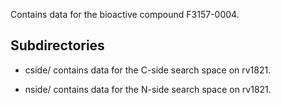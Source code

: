 Contains data for the bioactive compound F3157-0004.

## Subdirectories

- cside/ contains data for the C-side search space on rv1821.

- nside/ contains data for the N-side search space on rv1821.

